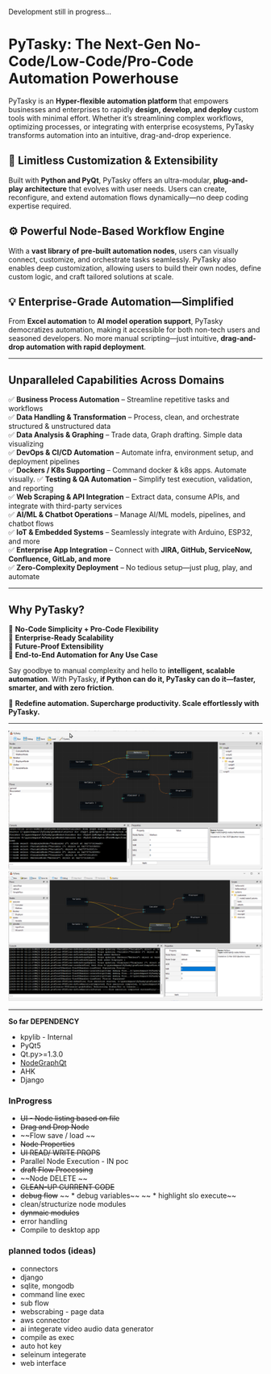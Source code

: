 Development still in progress...

# **PyTasky: The Next-Gen No-Code/Low-Code/Pro-Code Automation Powerhouse**  

PyTasky is an **Hyper-flexible automation platform** that empowers businesses and enterprises to rapidly **design, develop, and deploy** custom tools with minimal effort. Whether it’s streamlining complex workflows, optimizing processes, or integrating with enterprise ecosystems, PyTasky transforms automation into an intuitive, drag-and-drop experience.  

## 🚀 **Limitless Customization & Extensibility**  
Built with **Python and PyQt**, PyTasky offers an ultra-modular, **plug-and-play architecture** that evolves with user needs. Users can create, reconfigure, and extend automation flows dynamically—no deep coding expertise required.  

## ⚙️ **Powerful Node-Based Workflow Engine**  
With a **vast library of pre-built automation nodes**, users can visually connect, customize, and orchestrate tasks seamlessly. PyTasky also enables deep customization, allowing users to build their own nodes, define custom logic, and craft tailored solutions at scale.  

## 💡 **Enterprise-Grade Automation—Simplified**  
From **Excel automation** to **AI model operation support**, PyTasky democratizes automation, making it accessible for both non-tech users and seasoned developers. No more manual scripting—just intuitive, **drag-and-drop automation with rapid deployment**.  

---

## **Unparalleled Capabilities Across Domains**  

✅ **Business Process Automation** – Streamline repetitive tasks and workflows  
✅ **Data Handling & Transformation** – Process, clean, and orchestrate structured & unstructured data  
✅ **Data Analysis & Graphing** – Trade data, Graph drafting. Simple data visualizing  
✅ **DevOps & CI/CD Automation** – Automate infra, environment setup, and deployment pipelines  
✅ **Dockers / K8s Supporting** – Command docker & k8s apps. Automate visually. 
✅ **Testing & QA Automation** – Simplify test execution, validation, and reporting  
✅ **Web Scraping & API Integration** – Extract data, consume APIs, and integrate with third-party services  
✅ **AI/ML & Chatbot Operations** – Manage AI/ML models, pipelines, and chatbot flows  
✅ **IoT & Embedded Systems** – Seamlessly integrate with Arduino, ESP32, and more  
✅ **Enterprise App Integration** – Connect with **JIRA, GitHub, ServiceNow, Confluence, GitLab, and more**  
✅ **Zero-Complexity Deployment** – No tedious setup—just plug, play, and automate  

---

## **Why PyTasky?**  
🔹 **No-Code Simplicity + Pro-Code Flexibility**  
🔹 **Enterprise-Ready Scalability**  
🔹 **Future-Proof Extensibility**  
🔹 **End-to-End Automation for Any Use Case**  
  
Say goodbye to manual complexity and hello to **intelligent, scalable automation**. With PyTasky, **if Python can do it, PyTasky can do it—faster, smarter, and with zero friction**.  
  
🚀 **Redefine automation. Supercharge productivity. Scale effortlessly with PyTasky.**
  
---

![PyTasky](https://github.com/kumar-lakshmanan/PyTasky/blob/main/image1.png?raw=true "PyTasky")
![PyTasky](https://github.com/kumar-lakshmanan/PyTasky/blob/main/image2.png?raw=true "PyTasky")

---

**So far DEPENDENCY**
* kpylib - Internal
* PyQt5
* Qt.py>=1.3.0
* [NodeGraphQt](https://jchanvfx.github.io/NodeGraphQt)
* AHK
* Django
  
  
### InProgress ###
* ~~UI - Node listing based on file~~
* ~~Drag and Drop Node~~
* ~~Flow save / load ~~
* ~~Node Properties~~
* ~~UI READ/ WRITE PROPS~~
* Parallel Node Execution - IN poc
* ~~draft Flow Processing~~
* ~~Node DELETE ~~
* ~~CLEAN-UP CURRENT CODE~~
* ~~debug flow~~
~~	* debug variables~~
~~	* highlight slo execute~~
* clean/structurize node modules
* ~~dynmaic modules~~
* error handling
* Compile to desktop app


### planned todos (ideas) ###
* connectors
* django 
* sqlite, mongodb
* command line exec
* sub flow
* webscrabing - page data
* aws connector
* ai integerate video audio data generator
* compile as exec
* auto hot key
* seleinum integerate
* web interface

	

